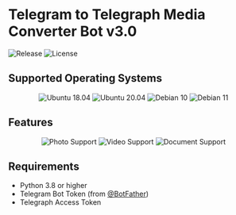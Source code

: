 # Telegram to Telegraph Media Converter Bot v3.0

![Release](https://img.shields.io/badge/Release-v3.0-red)
![License](https://img.shields.io/badge/License-MIT-gray)

## Supported Operating Systems

<div align="center">
  <img src="https://img.shields.io/badge/Ubuntu%2018.04-BIONIC%20BEAVER-orange?style=for-the-badge&logo=ubuntu&logoColor=white" alt="Ubuntu 18.04" />
  <img src="https://img.shields.io/badge/Ubuntu%2020.04-FOCAL%20FOSSA-orange?style=for-the-badge&logo=ubuntu&logoColor=white" alt="Ubuntu 20.04" />
  <img src="https://img.shields.io/badge/Debian%2010-BUSTER-purple?style=for-the-badge&logo=debian&logoColor=white" alt="Debian 10" />
  <img src="https://img.shields.io/badge/Debian%2011-BULLSEYE-purple?style=for-the-badge&logo=debian&logoColor=white" alt="Debian 11" />
</div>

## Features

<div align="center">
  <img src="https://img.shields.io/badge/PHOTO-SUPPORT-blue?style=for-the-badge" alt="Photo Support" />
  <img src="https://img.shields.io/badge/VIDEO-SUPPORT-blue?style=for-the-badge" alt="Video Support" />
  <img src="https://img.shields.io/badge/DOCUMENT-SUPPORT-blue?style=for-the-badge" alt="Document Support" />
</div>

## Requirements

- Python 3.8 or higher
- Telegram Bot Token (from [@BotFather](https://t.me/BotFather))
- Telegraph Access Token

